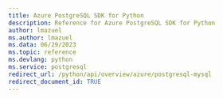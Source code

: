 ```yaml
---
title: Azure PostgreSQL SDK for Python
description: Reference for Azure PostgreSQL SDK for Python
author: lmazuel
ms.author: lmazuel
ms.data: 06/29/2023
ms.topic: reference
ms.devlang: python
ms.service: postgresql
redirect_url: /python/api/overview/azure/postgresql-mysql
redirect_document_id: TRUE
---
```

